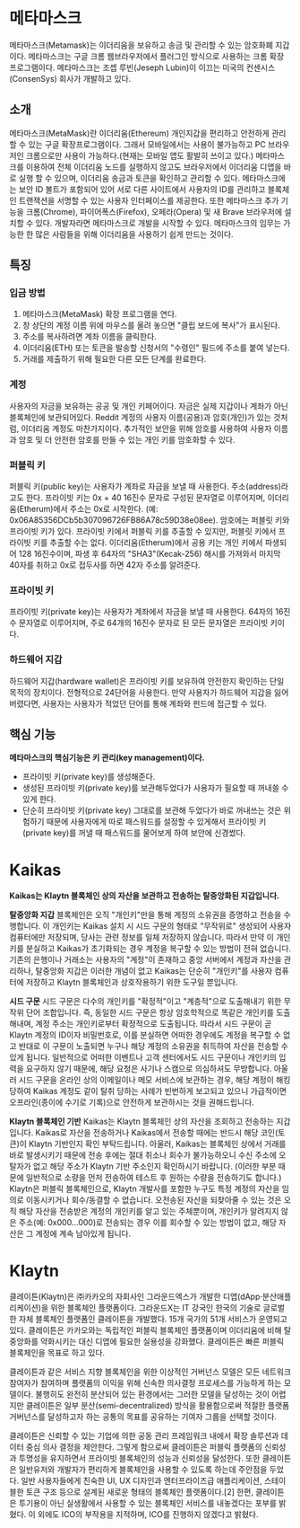 # 메타마스크
메타마스크(Metamask)는 이더리움을 보유하고 송금 및 관리할 수 있는 암호화폐 지갑이다. 메타마스크는 구글 크롬 웹브라우저에서 플러그인 방식으로 사용하는 크롬 확장 프로그램이다. 메타마스크는 조셉 루빈(Jeseph Lubin)이 이끄는 미국의 컨센시스(ConsenSys) 회사가 개발하고 있다.

## 소개
메타마스크(MetaMask)란 이더리움(Ethereum) 개인지갑을 편리하고 안전하게 관리할 수 있는 구글 확장프로그램이다. 그래서 모바일에서는 사용이 불가능하고 PC 브라우저인 크롬으로만 사용이 가능하다.(현재는 모바일 앱도 활발히 쓰이고 있다.) 메타마스크를 이용하여 전체 이더리움 노드를 실행하지 않고도 브라우저에서 이더리움 디앱을 바로 실행 할 수 있으며, 이더리움 송금과 토큰을 확인하고 관리할 수 있다. 메타마스크에는 보안 ID 볼트가 포함되어 있어 서로 다른 사이트에서 사용자의 ID를 관리하고 블록체인 트랜잭션을 서명할 수 있는 사용자 인터페이스를 제공한다. 또한 메타마스크 추가 기능을 크롬(Chrome), 파이어폭스(Firefox), 오페라(Opera) 및 새 Brave 브라우저에 설치할 수 있다. 개발자라면 메타마스크로 개발을 시작할 수 있다. 메타마스크의 임무는 가능한 한 많은 사람들을 위해 이더리움을 사용하기 쉽게 만드는 것이다.
## 특징
### 입금 방법
1. 메타마스크(MetaMask) 확장 프로그램을 연다.
2. 창 상단의 계정 이름 위에 마우스를 올려 놓으면 "클립 보드에 복사"가 표시된다.
3. 주소를 복사하려면 계좌 이름을 클릭한다.
4. 이더리움(ETH) 또는 토큰을 발송할 신청서의 "수령인" 필드에 주소를 붙여 넣는다.
5. 거래를 제출하기 위해 필요한 다른 모든 단계를 완료한다.

### 계정
사용자의 자금을 보유하는 공공 및 개인 키페어이다. 자금은 실제 지갑이나 계좌가 아닌 블록체인에 보관되어있다. Reddit 계정의 사용자 이름(공용)과 암호(개인)가 있는 것처럼, 이더리움 계정도 마찬가지이다. 추가적인 보안을 위해 암호를 사용하여 사용자 이름과 암호 및 더 안전한 암호를 만들 수 있는 개인 키를 암호화할 수 있다.
### 퍼블릭 키
퍼블릭 키(public key)는 사용자가 계좌로 자금을 보낼 때 사용한다. 주소(address)라고도 한다. 프라이빗 키는 0x + 40 16진수 문자로 구성된 문자열로 이루어지며, 이더리움(Etherum)에서 주소는 0x로 시작한다. (예: 0x06A85356DCb5b307096726FB86A78c59D38e08ee). 암호에는 퍼블릿 키와 프라이빗 키가 있다. 프라이빗 키에서 퍼블릭 키를 추출할 수 있지만, 퍼블릿 키에서 프라이빗 키를 추출할 수는 없다. 이더리움(Etherum)에서 공용 키는 개인 키에서 파생되어 128 16진수이며, 파생 후 64자의 "SHA3"(Kecak-256) 해시를 가져와서 마지막 40자를 취하고 0x로 접두사를 하면 42자 주소를 알려준다.
### 프라이빗 키
프라이빗 키(private key)는 사용자가 계좌에서 자금을 보낼 때 사용한다. 64자의 16진수 문자열로 이루어지며, 주로 64개의 16진수 문자로 된 모든 문자열은 프라이빗 키이다.
### 하드웨어 지갑
하드웨어 지갑(hardware wallet)은 프라이빗 키를 보유하여 안전한지 확인하는 단일 목적의 장치이다. 전형적으로 24단어을 사용한다. 만약 사용자가 하드웨어 지갑을 잃어버렸다면, 사용자는 사용자가 적었던 단어를 통해 계좌와 펀드에 접근할 수 있다.
## 핵심 기능
**메타마스크의 핵심기능은 키 관리(key management)이다.**
- 프라이빗 키(private key)를 생성해준다.
- 생성된 프라이빗 키(private key)를 보관해두었다가 사용자가 필요할 때 꺼내쓸 수 있게 한다.
- 단순히 프라이빗 키(private key) 그대로를 보관해 두었다가 바로 꺼내쓰는 것은 위험하기 때문에 사용자에게 따로 패스워드를 설정할 수 있게해서 프라이빗 키(private key)를 꺼낼 때 패스워드를 물어보게 하여 보안에 신경썼다.

# Kaikas
**Kaikas는 Klaytn 블록체인 상의 자산을 보관하고 전송하는 탈중앙화된 지갑입니다.**

**탈중앙화 지갑**
블록체인은 오직 "개인키"만을 통해 계정의 소유권을 증명하고 전송을 수행합니다.
이 개인키는 Kaikas 설치 시 시드 구문의 형태로 "무작위로" 생성되어 사용자 컴퓨터에만 저장되며, 당사는 관련 정보를 일체 저장하지 않습니다. 따라서 만약 이 개인키를 분실하고 Kaikas가 초기화되는 경우 계정을 복구할 수 있는 방법이 전혀 없습니다.
기존의 은행이나 거래소는 사용자의 "계정"이 존재하고 중앙 서버에서 계정과 자산을 관리하나, 탈중앙화 지갑은 이러한 개념이 없고 Kaikas는 단순히 "개인키"를 사용자 컴퓨터에 저장하고 Klaytn 블록체인과 상호작용하기 위한 도구일 뿐입니다.

**시드 구문** 
시드 구문은 다수의 개인키를 "확정적"이고 "계층적"으로 도출해내기 위한 무작위 단어 조합입니다. 즉, 동일한 시드 구문은 항상 암호학적으로 똑같은 개인키를 도출해내며, 계정 주소는 개인키로부터 확정적으로 도출됩니다.
따라서 시드 구문이 곧 Klaytn 계정의 ID이자 비밀번호로, 이를 분실하면 어떠한 경우에도 계정을 복구할 수 없고 반대로 이 구문이 노출되면 누구나 해당 계정의 소유권을 취득하여 자산을 전송할 수 있게 됩니다. 일반적으로 어떠한 이벤트나 고객 센터에서도 시드 구문이나 개인키의 입력을 요구하지 않기 때문에, 해당 요청은 사기나 스캠으로 의심하셔도 무방합니다.
아울러 시드 구문을 온라인 상의 이메일이나 메모 서비스에 보관하는 경우, 해당 계정이 해킹당하여 Kaikas 계정도 같이 탈취 당하는 사례가 빈번하게 보고되고 있으니 가급적이면 오프라인(종이에 수기로 기록)으로 안전하게 보관하시는 것을 권해드립니다.

**Klaytn 블록체인 기반**
Kaikas는 Klaytn 블록체인 상의 자산을 조회하고 전송하는 지갑입니다. Kaikas로 자산을 전송하거나 Kaikas에서 전송할 때에는 반드시 해당 코인(토큰)이 Klaytn 기반인지 확인 부탁드립니다.
아울러, Kaikas는 블록체인 상에서 거래를 바로 발생시키기 때문에 전송 후에는 절대 취소나 회수가 불가능하오니 수신 주소에 오탈자가 없고 해당 주소가 Klaytn 기반 주소인지 확인하시기 바랍니다. (이러한 부분 때문에 일반적으로 소량을 먼저 전송하여 테스트 후 원하는 수량을 전송하기도 합니다.)
Klaytn은 퍼블릭 블록체인으로, Klaytn 개발사를 포함한 누구도 특정 계정의 자산을 임의로 이동시키거나 회수/동결할 수 없습니다. 오전송된 자산을 되찾아줄 수 있는 것은 오직 해당 자산을 전송받은 계정의 개인키를 알고 있는 주체뿐이며, 개인키가 알려지지 않은 주소(예: 0x000...000)로 전송되는 경우 이를 회수할 수 있는 방법이 없고, 해당 자산은 그 계정에 계속 남아있게 됩니다.

# Klaytn
클레이튼(Klaytn)은 ㈜카카오의 자회사인 그라운드엑스가 개발한 디앱(dApp·분산애플리케이션)을 위한 블록체인 플랫폼이다. 그라운드X는 IT 강국인 한국의 기술로 글로벌한 자체 블록체인 플랫폼인 클레이튼을 개발했다. 15개 국가의 51개 서비스가 운영되고 있다. 클레이튼은 카카오와는 독립적인 퍼블릭 블록체인 플랫폼이며 이더리움에 비해 탈중앙화를 약화시키는 대신 디앱에 필요한 실용성을 강화했다. 클레이튼은 빠른 퍼블릭 블록체인을 목표로 하고 있다.     
      
클레이튼과 같은 서비스 지향 블록체인을 위한 이상적인 거버넌스 모델은 모든 네트워크 참여자가 참여하며 플랫폼의 이익을 위해 신속한 의사결정 프로세스를 가능하게 하는 모델이다. 불행히도 완전히 분산되어 있는 환경에서는 그러한 모델을 달성하는 것이 어렵지만 클레이튼은 일부 분산(semi-decentralized) 방식을 활용함으로써 적절한 플랫폼 거버넌스를 달성하고자 하는 공통의 목표를 공유하는 기여자 그룹을 선택할 것이다.         
      
클레이튼은 신뢰할 수 있는 기업에 의한 공동 관리 프레임워크 내에서 확장 솔루션과 데이터 중심 의사 결정을 제안한다. 그렇게 함으로써 클레이튼은 퍼블릭 플랫폼의 신뢰성과 투명성을 유지하면서 프라이빗 블록체인의 성능과 신뢰성을 달성한다. 또한 클레이튼은 일반유저와 개발자가 편리하게 블록체인을 사용할 수 있도록 하는데 주안점을 두었다. 일반 사용자들에게 친숙한 UI, UX 디자인과 엔터프라이즈급 애플리케이션, 스테이블한 토큰 구조 등으로 설계된 새로운 형태의 블록체인 플랫폼이다.[2] 한편, 클레이튼은 투기용이 아닌 실생활에서 사용할 수 있는 블록체인 서비스를 내놓겠다는 포부를 밝혔다. 이 외에도 ICO의 부작용을 지적하며, ICO를 진행하지 않겠다고 밝혔다.
